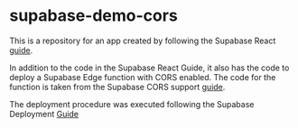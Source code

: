 # supabase-demo-cors

This is a repository for an app created by following the Supabase React [guide](https://supabase.com/docs/guides/getting-started/quickstarts/reactjs.).

In addition to the code in the Supabase React Guide, it also has the code to deploy a Supabase Edge function with CORS enabled. The code for the function is taken from the Supabase CORS support [guide](https://supabase.com/docs/guides/functions/cors).

The deployment procedure was executed following the Supabase Deployment [Guide](https://supabase.com/docs/guides/functions/deploy.)
